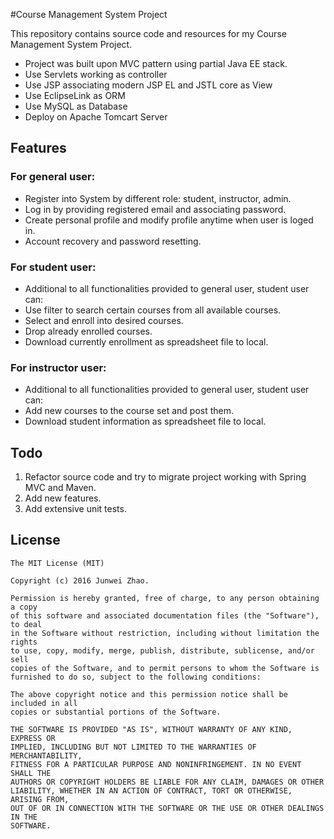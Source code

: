 #Course Management System Project

This repository contains source code and resources for my Course Management System Project.

* Project was built upon MVC pattern using partial Java EE stack.
* Use Servlets working as controller
* Use JSP associating modern JSP EL and JSTL core as View
* Use EclipseLink as ORM
* Use MySQL as Database 
* Deploy on Apache Tomcart Server

## Features  

### For general user:

* Register into System by different role: student, instructor, admin.
* Log in by providing registered email and associating password.
* Create personal profile and modify profile anytime when user is loged in.
* Account recovery and password resetting.
  
### For student user:

* Additional to all functionalities provided to general user, student user can:
* Use filter to search certain courses from all available courses.
* Select and enroll into desired courses.
* Drop already enrolled courses.
* Download currently enrollment as spreadsheet file to local.

### For instructor user:

* Additional to all functionalities provided to general user, student user can:
* Add new courses to the course set and post them.
* Download student information as spreadsheet file to local.

## Todo
  
1. Refactor source code and try to migrate project working with Spring MVC and Maven.
2. Add new features.  
3. Add extensive unit tests.

## License  

    The MIT License (MIT)
      
    Copyright (c) 2016 Junwei Zhao.
      
    Permission is hereby granted, free of charge, to any person obtaining a copy
    of this software and associated documentation files (the "Software"), to deal
    in the Software without restriction, including without limitation the rights
    to use, copy, modify, merge, publish, distribute, sublicense, and/or sell
    copies of the Software, and to permit persons to whom the Software is
    furnished to do so, subject to the following conditions:
      
    The above copyright notice and this permission notice shall be included in all
    copies or substantial portions of the Software.
      
    THE SOFTWARE IS PROVIDED "AS IS", WITHOUT WARRANTY OF ANY KIND, EXPRESS OR
    IMPLIED, INCLUDING BUT NOT LIMITED TO THE WARRANTIES OF MERCHANTABILITY,
    FITNESS FOR A PARTICULAR PURPOSE AND NONINFRINGEMENT. IN NO EVENT SHALL THE
    AUTHORS OR COPYRIGHT HOLDERS BE LIABLE FOR ANY CLAIM, DAMAGES OR OTHER
    LIABILITY, WHETHER IN AN ACTION OF CONTRACT, TORT OR OTHERWISE, ARISING FROM,
    OUT OF OR IN CONNECTION WITH THE SOFTWARE OR THE USE OR OTHER DEALINGS IN THE
    SOFTWARE.
